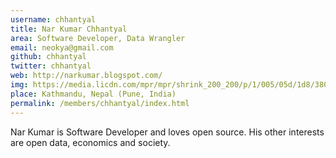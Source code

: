 ```yaml
---
username: chhantyal
title: Nar Kumar Chhantyal
area: Software Developer, Data Wrangler
email: neokya@gmail.com
github: chhantyal
twitter: chhantyal
web: http://narkumar.blogspot.com/
img: https://media.licdn.com/mpr/mpr/shrink_200_200/p/1/005/05d/1d8/380d6e9.jpg
place: Kathmandu, Nepal (Pune, India)
permalink: /members/chhantyal/index.html
---
```


Nar Kumar is Software Developer and loves open source. His other interests are open data, economics and society.
